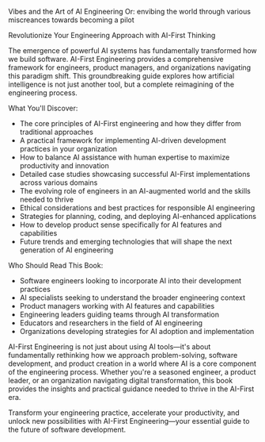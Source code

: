 Vibes and the Art of AI Engineering
Or: envibing the world through various miscreances towards becoming a pilot

Revolutionize Your Engineering Approach with AI-First Thinking

The emergence of powerful AI systems has fundamentally transformed how we build software. AI-First Engineering provides a comprehensive framework for engineers, product managers, and organizations navigating this paradigm shift. This groundbreaking guide explores how artificial intelligence is not just another tool, but a complete reimagining of the engineering process.

What You'll Discover:

- The core principles of AI-First engineering and how they differ from traditional approaches
- A practical framework for implementing AI-driven development practices in your organization
- How to balance AI assistance with human expertise to maximize productivity and innovation
- Detailed case studies showcasing successful AI-First implementations across various domains
- The evolving role of engineers in an AI-augmented world and the skills needed to thrive
- Ethical considerations and best practices for responsible AI engineering
- Strategies for planning, coding, and deploying AI-enhanced applications
- How to develop product sense specifically for AI features and capabilities
- Future trends and emerging technologies that will shape the next generation of AI engineering

Who Should Read This Book:

- Software engineers looking to incorporate AI into their development practices
- AI specialists seeking to understand the broader engineering context
- Product managers working with AI features and capabilities
- Engineering leaders guiding teams through AI transformation
- Educators and researchers in the field of AI engineering
- Organizations developing strategies for AI adoption and implementation

AI-First Engineering is not just about using AI tools—it's about fundamentally rethinking how we approach problem-solving, software development, and product creation in a world where AI is a core component of the engineering process. Whether you're a seasoned engineer, a product leader, or an organization navigating digital transformation, this book provides the insights and practical guidance needed to thrive in the AI-First era.

Transform your engineering practice, accelerate your productivity, and unlock new possibilities with AI-First Engineering—your essential guide to the future of software development. 